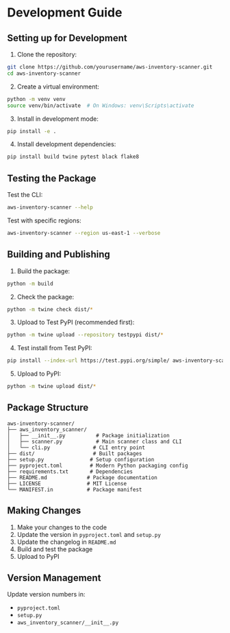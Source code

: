 # Development Guide

## Setting up for Development

1. Clone the repository:
```bash
git clone https://github.com/yourusername/aws-inventory-scanner.git
cd aws-inventory-scanner
```

2. Create a virtual environment:
```bash
python -m venv venv
source venv/bin/activate  # On Windows: venv\Scripts\activate
```

3. Install in development mode:
```bash
pip install -e .
```

4. Install development dependencies:
```bash
pip install build twine pytest black flake8
```

## Testing the Package

Test the CLI:
```bash
aws-inventory-scanner --help
```

Test with specific regions:
```bash
aws-inventory-scanner --region us-east-1 --verbose
```

## Building and Publishing

1. Build the package:
```bash
python -m build
```

2. Check the package:
```bash
python -m twine check dist/*
```

3. Upload to Test PyPI (recommended first):
```bash
python -m twine upload --repository testpypi dist/*
```

4. Test install from Test PyPI:
```bash
pip install --index-url https://test.pypi.org/simple/ aws-inventory-scanner
```

5. Upload to PyPI:
```bash
python -m twine upload dist/*
```

## Package Structure

```
aws-inventory-scanner/
├── aws_inventory_scanner/
│   ├── __init__.py          # Package initialization
│   ├── scanner.py           # Main scanner class and CLI
│   └── cli.py              # CLI entry point
├── dist/                   # Built packages
├── setup.py               # Setup configuration
├── pyproject.toml         # Modern Python packaging config
├── requirements.txt       # Dependencies
├── README.md             # Package documentation
├── LICENSE               # MIT License
└── MANIFEST.in           # Package manifest
```

## Making Changes

1. Make your changes to the code
2. Update the version in `pyproject.toml` and `setup.py`
3. Update the changelog in `README.md`
4. Build and test the package
5. Upload to PyPI

## Version Management

Update version numbers in:
- `pyproject.toml`
- `setup.py`
- `aws_inventory_scanner/__init__.py`
